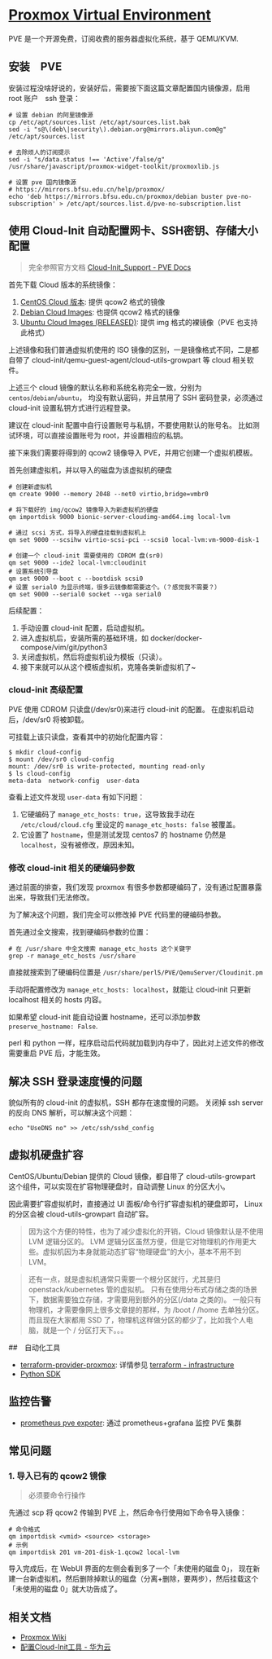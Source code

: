 # [Proxmox Virtual Environment](https://pve.proxmox.com/)

PVE 是一个开源免费，订阅收费的服务器虚拟化系统，基于 QEMU/KVM.

## 安装　PVE

安装过程没啥好说的，安装好后，需要按下面这篇文章配置国内镜像源，启用 root 账户　ssh 登录：

```shell
# 设置 debian 的阿里镜像源
cp /etc/apt/sources.list /etc/apt/sources.list.bak
sed -i "s@\(deb\|security\).debian.org@mirrors.aliyun.com@g" /etc/apt/sources.list

# 去除烦人的订阅提示
sed -i "s/data.status !== 'Active'/false/g" /usr/share/javascript/proxmox-widget-toolkit/proxmoxlib.js

# 设置 pve 国内镜像源
# https://mirrors.bfsu.edu.cn/help/proxmox/
echo 'deb https://mirrors.bfsu.edu.cn/proxmox/debian buster pve-no-subscription' > /etc/apt/sources.list.d/pve-no-subscription.list
```


## 使用 Cloud-Init 自动配置网卡、SSH密钥、存储大小配置

>完全参照官方文档 [Cloud-Init_Support - PVE Docs](https://pve.proxmox.com/wiki/Cloud-Init_Support)

首先下载 Cloud 版本的系统镜像：

1. [CentOS Cloud 版本](https://cloud.centos.org/centos/): 提供 qcow2 格式的镜像
2. [Debian Cloud Images](https://cdimage.debian.org/cdimage/cloud/): 也提供 qcow2 格式的镜像
3. [Ubuntu Cloud Images (RELEASED)](https://cloud-images.ubuntu.com/releases/): 提供 img 格式的裸镜像（PVE 也支持此格式）

上述镜像和我们普通虚拟机使用的 ISO 镜像的区别，一是镜像格式不同，二是都自带了 cloud-init/qemu-guest-agent/cloud-utils-growpart 等 cloud 相关软件。

上述三个 cloud 镜像的默认名称和系统名称完全一致，分别为 `centos`/`debian`/`ubuntu`，
均没有默认密码，并且禁用了 SSH 密码登录，必须通过 cloud-init 设置私钥方式进行远程登录。

建议在 cloud-init 配置中自行设置账号与私钥，不要使用默认的账号名。
比如测试环境，可以直接设置账号为 root，并设置相应的私钥。

接下来我们需要将得到的 qcow2 镜像导入 PVE，并用它创建一个虚拟机模板。

首先创建虚拟机，并以导入的磁盘为该虚拟机的硬盘

```shell
# 创建新虚拟机
qm create 9000 --memory 2048 --net0 virtio,bridge=vmbr0

# 将下载好的 img/qcow2 镜像导入为新虚拟机的硬盘
qm importdisk 9000 bionic-server-cloudimg-amd64.img local-lvm

# 通过 scsi 方式，将导入的硬盘挂载到虚拟机上
qm set 9000 --scsihw virtio-scsi-pci --scsi0 local-lvm:vm-9000-disk-1
```


```shell
# 创建一个 cloud-init 需要使用的 CDROM 盘(sr0)
qm set 9000 --ide2 local-lvm:cloudinit
# 设置系统引导盘
qm set 9000 --boot c --bootdisk scsi0
# 设置 serial0 为显示终端，很多云镜像都需要这个。（？感觉我不需要？）
qm set 9000 --serial0 socket --vga serial0
```

后续配置：
1. 手动设置 cloud-init 配置，启动虚拟机。
1. 进入虚拟机后，安装所需的基础环境，如 docker/docker-compose/vim/git/python3
2. 关闭虚拟机，然后将虚拟机设为模板（只读）。
3. 接下来就可以从这个模板虚拟机，克隆各类新虚拟机了~

### cloud-init 高级配置

PVE 使用 CDROM 只读盘(/dev/sr0)来进行 cloud-init 的配置。
在虚拟机启动后，/dev/sr0 将被卸载。

可挂载上该只读盘，查看其中的初始化配置内容：

```shell
$ mkdir cloud-config
$ mount /dev/sr0 cloud-config
mount: /dev/sr0 is write-protected, mounting read-only
$ ls cloud-config
meta-data  network-config  user-data
```

查看上述文件发现 `user-data` 有如下问题：

1. 它硬编码了 `manage_etc_hosts: true`，这导致我手动在 `/etc/cloud/cloud.cfg` 里设定的 `manage_etc_hosts: false` 被覆盖。
2. 它设置了 `hostname`，但是测试发现 centos7 的 hostname 仍然是 `localhost`，没有被修改，原因未知。


### 修改 cloud-init 相关的硬编码参数

通过前面的排查，我们发现 proxmox 有很多参数都硬编码了，没有通过配置暴露出来，导致我们无法修改。

为了解决这个问题，我们完全可以修改掉 PVE 代码里的硬编码参数。

首先通过全文搜索，找到硬编码参数的位置：

```shell
# 在 /usr/share 中全文搜索 manage_etc_hosts 这个关键字
grep -r manage_etc_hosts /usr/share
```

直接就搜索到了硬编码位置是 `/usr/share/perl5/PVE/QemuServer/Cloudinit.pm`

手动将配置修改为 `manage_etc_hosts: localhost`，就能让 cloud-init 只更新 localhost 相关的 hosts 内容。

如果希望 cloud-init 能自动设置 hostname，还可以添加参数 `preserve_hostname: False`.

perl 和 python 一样，程序启动后代码就加载到内存中了，因此对上述文件的修改需要重启 PVE 后，才能生效。

## 解决 SSH 登录速度慢的问题

貌似所有的 cloud-init 的虚拟机，SSH 都存在速度慢的问题。
关闭掉 ssh server 的反向 DNS 解析，可以解决这个问题：

```shell
echo "UseDNS no" >> /etc/ssh/sshd_config
```

## 虚拟机硬盘扩容

CentOS/Ubuntu/Debian 提供的 Cloud 镜像，都自带了 cloud-utils-growpart 这个组件，可以实现在扩容物理硬盘时，自动调整 Linux 的分区大小。

因此需要扩容虚拟机时，直接通过 UI 面板/命令行扩容虚拟机的硬盘即可， Linux 的分区会被 cloud-utils-growpart 自动扩容。

>因为这个方便的特性，也为了减少虚拟化的开销，Cloud 镜像默认是不使用 LVM 逻辑分区的。
LVM 逻辑分区虽然方便，但是它对物理机的作用更大些。虚拟机因为本身就能动态扩容“物理硬盘”的大小，基本不用不到 LVM。

>还有一点，就是虚拟机通常只需要一个根分区就行，尤其是归 openstack/kubernetes 管的虚拟机。
只有在使用分布式存储之类的场景下，数据需要独立存储，才需要用到额外的分区(/data 之类的)。
一般只有物理机，才需要像网上很多文章提的那样，为 /boot / /home 去单独分区。
而且现在大家都用 SSD 了，物理机这样做分区的都少了，比如我个人电脑，就是一个 / 分区打天下。。。

##　自动化工具

- [terraform-provider-proxmox](https://github.com/Telmate/terraform-provider-proxmox): 详情参见 [terraform - infrastructure](/infrastructure/terraform/README.md)
- [Python SDK](https://github.com/proxmoxer/proxmoxer)

## 监控告警

- [prometheus pve expoter](https://github.com/prometheus-pve/prometheus-pve-exporter): 通过 prometheus+grafana 监控 PVE 集群



## 常见问题

### 1. 导入已有的 qcow2 镜像

>必须要命令行操作

先通过 scp 将 qcow2 传输到 PVE 上，然后命令行使用如下命令导入镜像：

```shell
# 命令格式
qm importdisk <vmid> <source> <storage>
# 示例
qm importdisk 201 vm-201-disk-1.qcow2 local-lvm
```

导入完成后，在 WebUI 界面的左侧会看到多了一个「未使用的磁盘 0」，
现在新建一台新虚拟机，然后删除掉默认的磁盘（分离+删除，要两步），然后挂载这个「未使用的磁盘 0」就大功告成了。


## 相关文档

- [Proxmox Wiki](https://pve.proxmox.com/wiki/Main_Page)
- [配置Cloud-Init工具 - 华为云](https://support.huaweicloud.com/usermanual-ims/ims_01_0407.html)